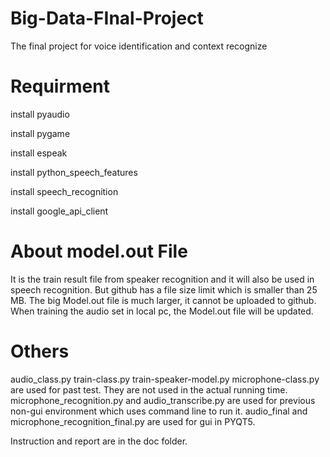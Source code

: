 # Big-Data-FInal-Project
The final project for voice identification and context recognize



# Requirment

install pyaudio

install pygame

install espeak

install python_speech_features

install speech_recognition

install google_api_client

# About model.out File
It is the train result file from speaker recognition and it will also be used in speech recognition. But github has a file size limit which is smaller than 25 MB. The big Model.out file is much larger, it cannot be uploaded to github. When training the audio set in local pc, the Model.out file will be updated. 

# Others
audio_class.py train-class.py train-speaker-model.py microphone-class.py are used for past test. They are not used in the actual running time. microphone_recognition.py and audio_transcribe.py are used for previous non-gui environment which uses command line to run it. audio_final and microphone_recognition_final.py are used for gui in PYQT5.

Instruction and report are in the doc folder.
